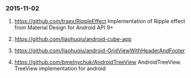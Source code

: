 ### 2015-11-02 ###
1.	https://github.com/traex/RippleEffect     Implementation of Ripple effect from Material Design for Android API 9+

2.	https://github.com/liaohuqiu/android-cube-app  

3.	https://github.com/liaohuqiu/android-GridViewWithHeaderAndFooter

4.	https://github.com/bmelnychuk/AndroidTreeView      AndroidTreeView. TreeView implementation for android
